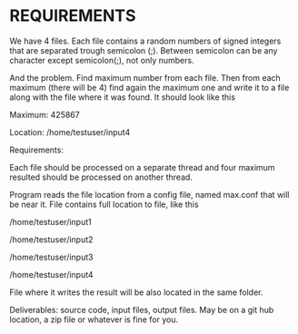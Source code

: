 # REQUIREMENTS

We have 4 files. Each file contains a random numbers of signed integers that are separated trough semicolon (;). Between semicolon can be any character except semicolon(;), not only numbers.

 

And the problem. Find maximum number from each file. Then from each maximum (there will be 4) find again the maximum one and write it to a file along with the file where it was found. It should look like this

 

Maximum: 425867

Location: /home/testuser/input4

 

Requirements:

Each file should be processed on a separate thread and four maximum resulted should be processed on another thread.

Program reads the file location from a config file, named max.conf that will be near it. File contains full location to file, like this

 

/home/testuser/input1

/home/testuser/input2

/home/testuser/input3

/home/testuser/input4

 

File where it writes the result will be also located in the same folder.

Deliverables: source code, input files, output files. May be on a git hub location, a zip file or whatever is fine for you.

